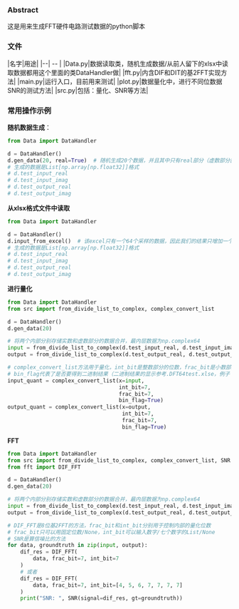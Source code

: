 ### Abstract

这是用来生成FFT硬件电路测试数据的python脚本

### 文件

|名字|用途| |--| -- | |Data.py|数据读取类，随机生成数据/从前人留下的xlsx中读取数据都用这个里面的类DataHandler做| |fft.py|内含DIF和DIT的基2FFT实现方法|
|main.py|运行入口，目前用来测试| |plot.py|数据量化中，进行不同位数据SNR的测试方法| |src.py|包括：量化、SNR等方法|

### 常用操作示例

**随机数据生成**：

```python
from Data import DataHandler

d = DataHandler()
d.gen_data(20, real=True)  # 随机生成20个数据，并且其中只有real部分（虚数部分置零）
# 生成的数据是List[np.array[np.float32]]格式
# d.test_input_real
# d.test_input_imag
# d.test_output_real
# d.test_output_imag
```

**从xlsx格式文件中读取**

```python
from Data import DataHandler

d = DataHandler()
d.input_from_excel()  # 该excel只有一个64个采样的数据，因此我们的结果只增加一个
# 生成的数据是List[np.array[np.float32]]格式
# d.test_input_real
# d.test_input_imag
# d.test_output_real
# d.test_output_imag
```

**进行量化**

```python
from Data import DataHandler
from src import from_divide_list_to_complex, complex_convert_list

d = DataHandler()
d.gen_data(20)

# 将两个内部分别存储实数和虚数部分的数据合并，最内层数据为np.complex64
input = from_divide_list_to_complex(d.test_input_real, d.test_input_imag)
output = from_divide_list_to_complex(d.test_output_real, d.test_output_imag)

# complex_convert_list方法用于量化，int_bit是整数部分的位数，frac_bit是小数部分的位数，
# bin_flag代表了是否要得到二进制结果（二进制结果的显示参考.DFT64test.xlse，例子：-1101.010)
input_quant = complex_convert_list(x=input,
                                   int_bit=7,
                                   frac_bit=7,
                                   bin_flag=True)
output_quant = complex_convert_list(x=output,
                                    int_bit=7,
                                    frac_bit=7,
                                    bin_flag=True)
```

**FFT**

```python
from Data import DataHandler
from src import from_divide_list_to_complex, complex_convert_list, SNR
from fft import DIF_FFT

d = DataHandler()
d.gen_data(20)

# 将两个内部分别存储实数和虚数部分的数据合并，最内层数据为np.complex64
input = from_divide_list_to_complex(d.test_input_real, d.test_input_imag)
output = from_divide_list_to_complex(d.test_output_real, d.test_output_imag)

# DIF_FFT是8位基2FFT的方法，frac_bit和int_bit分别用于控制内部的量化位数
# frac_bit只可以用固定位数/None，int_bit可以输入数字/七个数字的List/None
# SNR是算信噪比的方法
for data, groundtruth in zip(input, output):
    dif_res = DIF_FFT(
        data, frac_bit=7, int_bit=7
    )
    # 或者
    dif_res = DIF_FFT(
        data, frac_bit=7, int_bit=[4, 5, 6, 7, 7, 7, 7]
    )
    print("SNR: ", SNR(signal=dif_res, gt=groundtruth))
```




